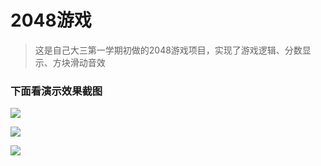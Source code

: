 # 2048游戏

>这是自己大三第一学期初做的2048游戏项目，实现了游戏逻辑、分数显示、方块滑动音效

### 下面看演示效果截图  

![](http://okr1a8qew.bkt.clouddn.com/2048/1.png)

![](http://okr1a8qew.bkt.clouddn.com/2048/2.png)

![](http://okr1a8qew.bkt.clouddn.com/2048/3.png)
